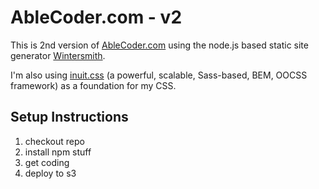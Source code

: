 # AbleCoder.com - v2

This is 2nd version of [AbleCoder.com](http://ablecoder.com) using the node.js based static site generator [Wintersmith](http://jnordberg.github.com/wintersmith/).

I'm also using [inuit.css](http://inuitcss.com/) (a powerful, scalable, Sass-based, BEM, OOCSS framework) as a foundation for my CSS.

## Setup Instructions

1. checkout repo
2. install npm stuff
3. get coding
4. deploy to s3
